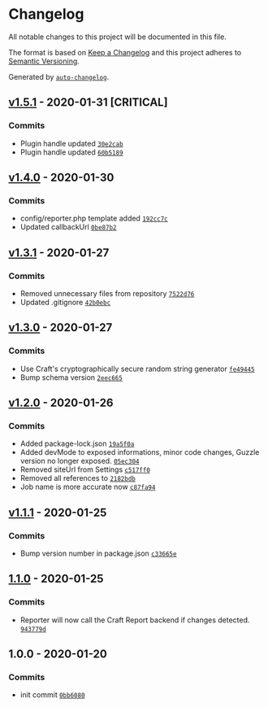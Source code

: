 # Changelog

All notable changes to this project will be documented in this file.

The format is based on [Keep a Changelog](https://keepachangelog.com/en/1.0.0/)
and this project adheres to [Semantic Versioning](https://semver.org/spec/v2.0.0.html).

Generated by [`auto-changelog`](https://github.com/CookPete/auto-changelog).

## [v1.5.1](https://github.com/webmenedzser/craft-reporter/compare/v1.4.0...v1.5.1) - 2020-01-31 [CRITICAL]

### Commits

- Plugin handle updated [`30e2cab`](https://github.com/webmenedzser/craft-reporter/commit/30e2cab64e25e39bb10af698dd4a2dc828b15636)
- Plugin handle updated [`60b5189`](https://github.com/webmenedzser/craft-reporter/commit/60b5189b70211a88eb1d8cb5b57832174e98fa38)

## [v1.4.0](https://github.com/webmenedzser/craft-reporter/compare/v1.3.1...v1.4.0) - 2020-01-30

### Commits

- config/reporter.php template added [`192cc7c`](https://github.com/webmenedzser/craft-reporter/commit/192cc7c0586e1d4246b9afc9494ef66ea982b767)
- Updated callbackUrl [`0be87b2`](https://github.com/webmenedzser/craft-reporter/commit/0be87b217f017faa5b92dddebaf7e113d4656025)

## [v1.3.1](https://github.com/webmenedzser/craft-reporter/compare/v1.3.0...v1.3.1) - 2020-01-27

### Commits

- Removed unnecessary files from repository [`7522d76`](https://github.com/webmenedzser/craft-reporter/commit/7522d76cb5d6c37914fe45761397cea233622319)
- Updated .gitignore [`42b0ebc`](https://github.com/webmenedzser/craft-reporter/commit/42b0ebcc2953af4c2bd1aee6137c7b9b2152c067)

## [v1.3.0](https://github.com/webmenedzser/craft-reporter/compare/v1.2.0...v1.3.0) - 2020-01-27

### Commits

- Use Craft's cryptographically secure random string generator [`fe49445`](https://github.com/webmenedzser/craft-reporter/commit/fe49445ed9f23c218a5ffbae90a373c667eea983)
- Bump schema version [`2eec665`](https://github.com/webmenedzser/craft-reporter/commit/2eec6651a974d9621d46d95b9e741d57da997f54)

## [v1.2.0](https://github.com/webmenedzser/craft-reporter/compare/v1.1.1...v1.2.0) - 2020-01-26

### Commits

- Added package-lock.json [`19a5f0a`](https://github.com/webmenedzser/craft-reporter/commit/19a5f0acff83413ded4464d21dc026d7ced1400f)
- Added devMode to exposed informations, minor code changes, Guzzle version no longer exposed. [`05ec304`](https://github.com/webmenedzser/craft-reporter/commit/05ec304502242bafc4ad8b3c46e82ce0bc193316)
- Removed siteUrl from Settings [`c517ff0`](https://github.com/webmenedzser/craft-reporter/commit/c517ff0a140976fb2f44651511aa8659b6e6420f)
- Removed all references to [`2182bdb`](https://github.com/webmenedzser/craft-reporter/commit/2182bdb51987254d9413fface88f7009c2748e11)
- Job name is more accurate now [`c87fa94`](https://github.com/webmenedzser/craft-reporter/commit/c87fa94b355e3fd0b9a78f7957a75d9c996d70f4)

## [v1.1.1](https://github.com/webmenedzser/craft-reporter/compare/1.1.0...v1.1.1) - 2020-01-25

### Commits

- Bump version number in package.json [`c33665e`](https://github.com/webmenedzser/craft-reporter/commit/c33665ed0a6421b671f28bcd86eeff3d176d5e6c)

## [1.1.0](https://github.com/webmenedzser/craft-reporter/compare/1.0.0...1.1.0) - 2020-01-25

### Commits

- Reporter will now call the Craft Report backend if changes detected. [`943779d`](https://github.com/webmenedzser/craft-reporter/commit/943779d9e80ae1fb192dd656f7ac555f007614b5)

## 1.0.0 - 2020-01-20

### Commits

- init commit [`0bb6080`](https://github.com/webmenedzser/craft-reporter/commit/0bb6080e66122510649ebbbf5d6db5c4e2d8193a)
